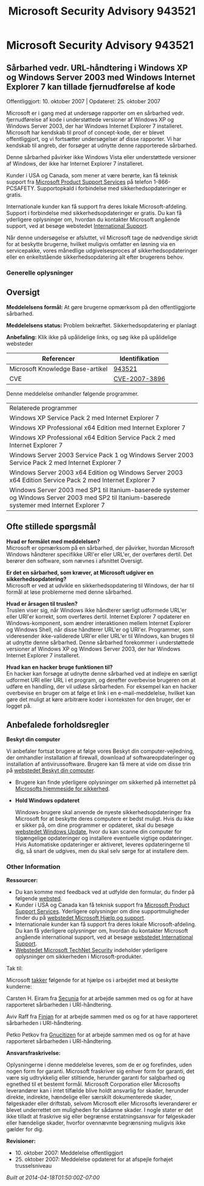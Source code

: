 ﻿---
title: Microsoft Security Advisory 943521
TOCTitle: "943521"
ms:assetid: "943521"
ms:mtpsurl: https://technet.microsoft.com/da-DK/library/943521(v=Security.10)
ms:contentKeyID: 61223885
ms.date: 04/18/2014
mtps_version: v=Security.10
ms.translationtype: HT
---

# Microsoft Security Advisory 943521

## Sårbarhed vedr. URL-håndtering i Windows XP og Windows Server 2003 med Windows Internet Explorer 7 kan tillade fjernudførelse af kode

Offentliggjort: 10. oktober 2007 | Opdateret: 25. oktober 2007

Microsoft er i gang med at undersøge rapporter om en sårbarhed vedr. fjernudførelse af kode i understøttede versioner af Windows XP og Windows Server 2003, der har Windows Internet Explorer 7 installeret. Microsoft har kendskab til proof of concept-kode, der er blevet offentliggjort, og vi fortsætter undersøgelser af disse rapporter. Vi har kendskab til angreb, der forsøger at udnytte denne rapporterede sårbarhed.

Denne sårbarhed påvirker ikke Windows Vista eller understøttede versioner af Windows, der ikke har Internet Explorer 7 installeret.

Kunder i USA og Canada, som mener at være berørte, kan få teknisk support fra [Microsoft Product Support Services](http://go.microsoft.com/fwlink/?linkid=21131) på telefon 1-866-PCSAFETY. Supportopkald i forbindelse med sikkerhedsopdateringer er gratis.

Internationale kunder kan få support fra deres lokale Microsoft-afdeling. Support i forbindelse med sikkerhedsopdateringer er gratis. Du kan få yderligere oplysninger om, hvordan du kontakter Microsoft angående support, ved at besøge webstedet [International Support](http://go.microsoft.com/fwlink/?linkid=21155).

Når denne undersøgelse er afsluttet, vil Microsoft tage de nødvendige skridt for at beskytte brugerne, hvilket muligvis omfatter en løsning via en servicepakke, vores månedlige udgivelsesproces af sikkerhedsopdateringer eller en enkeltstående sikkerhedsopdatering alt efter brugerens behov.

### Generelle oplysninger

## Oversigt

**Meddelelsens formål:** At gøre brugerne opmærksom på den offentliggjorte sårbarhed.

**Meddelelsens status:** Problem bekræftet. Sikkerhedsopdatering er planlagt

**Anbefaling:** Klik ikke på upålidelige links, og søg ikke på upålidelige websteder

<table>
<thead>
<tr class="header">
<th>Referencer</th>
<th>Identifikation</th>
</tr>
</thead>
<tbody>
<tr class="odd">
<td>Microsoft Knowledge Base-artikel</td>
<td><a href="http://support.microsoft.com/kb/943521">943521</a></td>
</tr>
<tr class="even">
<td>CVE</td>
<td><a href="http://cve.mitre.org/cgi-bin/cvename.cgi?name=cve-2007-3896">CVE-2007-3896</a></td>
</tr>
</tbody>
</table>


Denne meddelelse omhandler følgende programmer.

<table>
<tbody>
<tr class="odd">
<td>Relaterede programmer</td>
</tr>
<tr class="even">
<td>Windows XP Service Pack 2 med Internet Explorer 7</td>
</tr>
<tr class="odd">
<td>Windows XP Professional x64 Edition med Internet Explorer 7</td>
</tr>
<tr class="even">
<td>Windows XP Professional x64 Edition Service Pack 2 med Internet Explorer 7</td>
</tr>
<tr class="odd">
<td>Windows Server 2003 Service Pack 1 og Windows Server 2003 Service Pack 2 med Internet Explorer 7</td>
</tr>
<tr class="even">
<td>Windows Server 2003 x64 Edition og Windows Server 2003 x64 Edition Service Pack 2 med Internet Explorer 7</td>
</tr>
<tr class="odd">
<td>Windows Server 2003 med SP1 til Itanium-baserede systemer og Windows Server 2003 med SP2 til Itanium-baserede systemer med Internet Explorer 7</td>
</tr>
</tbody>
</table>


## Ofte stillede spørgsmål

**Hvad er formålet med meddelelsen?**  
Microsoft er opmærksom på en sårbarhed, der påvirker, hvordan Microsoft Windows håndterer specifikke URI'er eller URL'er, der overføres dertil. Det berører den software, som nævnes i afsnittet Oversigt.

**Er det en sårbarhed, som kræver, at Microsoft udgiver en sikkerhedsopdatering?**  
Microsoft er ved at udvikle en sikkerhedsopdatering til Windows, der har til formål at løse problemerne med denne sårbarhed.

**Hvad er årsagen til truslen?**  
Truslen viser sig, når Windows ikke håndterer særligt udformede URL'er eller URI'er korrekt, som overføres dertil. Internet Explorer 7 opdaterer en Windows-komponent, som ændrer interaktionen mellem Internet Explorer og Windows Shell, når disse håndterer URL'er og URI'er. Programmer, som videresender ikke-validerede URI'er eller URL'er til Windows, kan bruges til at udnytte denne sårbarhed. Denne sårbarhed forekommer i understøttede versioner af Windows XP og Windows Server 2003, der har Windows Internet Explorer 7 installeret.

**Hvad kan en hacker bruge funktionen til?**  
En hacker kan forsøge at udnytte denne sårbarhed ved at indlejre en særligt udformet URI eller URL i et program, og derefter overbevise brugeren om at udføre en handling, der vil udløse sårbarheden. For eksempel kan en hacker overbevise en bruger om at følge et link i en e-mail-meddelelse, hvilket kan gøre det muligt at køre arbitrære koder i konteksten for den bruger, der er logget på.

## Anbefalede forholdsregler

**Beskyt din computer**

Vi anbefaler fortsat brugere at følge vores Beskyt din computer-vejledning, der omhandler installation af firewall, download af softwareopdateringer og installation af antivirussoftware. Brugere kan få mere at vide om disse trin på [webstedet Beskyt din computer](http://www.microsoft.com/protect).

  - Brugere kan finde yderligere oplysninger om sikkerhed på internettet på [Microsofts hjemmeside for sikkerhed](http://www.microsoft.com/security).

  - **Hold Windows opdateret**
    
    Windows-brugere skal anvende de nyeste sikkerhedsopdateringer fra Microsoft for at beskytte deres computere er bedst muligt. Hvis du ikke er sikker på, om dine programmer er opdateret, skal du besøge [webstedet Windows Update](http://windowsupdate.microsoft.com), hvor du kan scanne din computer for tilgængelige opdateringer og installere eventuelle vigtige opdateringer. Hvis Automatiske opdateringer er aktiveret, leveres opdateringerne til dig, så snart de udgives, men du skal selv sørge for at installere dem.

### Other Information

**Ressourcer:**

  - Du kan komme med feedback ved at udfylde den formular, du finder på følgende [websted](https://support.microsoft.com/common/survey.aspx?scid=sw;en;1257&amp;showpage=1&amp;ws=technet&amp;sd=tech).
  - Kunder i USA og Canada kan få teknisk support fra [Microsoft Product Support Services](http://go.microsoft.com/fwlink/?linkid=21131). Yderligere oplysninger om dine supportmuligheder finder du på [webstedet Microsoft Hjælp og support](http://support.microsoft.com/).
  - Internationale kunder kan få support fra deres lokale Microsoft-afdeling. Du kan få yderligere oplysninger om, hvordan du kontakter Microsoft angående international support, ved at besøge [webstedet International Support](http://go.microsoft.com/fwlink/?linkid=21155).
  - [Webstedet Microsoft TechNet Security](http://go.microsoft.com/fwlink/?linkid=21132) indeholder yderligere oplysninger om sikkerheden i Microsoft-produkter.

Tak til:

Microsoft [takker](http://go.microsoft.com/fwlink/?linkid=21127) følgende for at hjælpe os i arbejdet med at beskytte kunderne:

Carsten H. Eiram fra [Secunia](http://secunia.com/) for at arbejde sammen med os og for at have rapporteret sårbarheden i URI-håndtering.

Aviv Raff fra [Finjan](http://www.finjan.com/) for at arbejde sammen med os og for at have rapporteret sårbarheden i URI-håndtering.

Petko Petkov fra [Gnucitizen](http://www.gnucitizen.org/) for at arbejde sammen med os og for at have rapporteret sårbarheden i URI-håndtering.

**Ansvarsfraskrivelse:**

Oplysningerne i denne meddelelse leveres, som de er og forefindes, uden nogen form for garanti. Microsoft fraskriver sig enhver form for garanti, det være sig udtrykkelig eller stiltiende, herunder garanti for salgbarhed og egnethed til et bestemt formål. Microsoft Corporation eller Microsofts leverandører kan i intet tilfælde blive holdt ansvarlig for skader, herunder direkte, indirekte, hændelige eller særskilt dokumenterede skader, følgeskader eller driftstab, selvom Microsoft eller Microsofts leverandører er blevet underrettet om muligheden for sådanne skader. I nogle stater er det ikke tilladt at fraskrive sig eller begrænse erstatningsansvar for følgeskader eller hændelige skader, hvorfor ovennævnte begrænsning muligvis ikke gælder for dig.

**Revisioner:**

  - 10\. oktober 2007: Meddelelse offentliggjort
  - 25\. oktober 2007: Meddelelse opdateret for at afspejle forhøjet trusselsniveau

*Built at 2014-04-18T01:50:00Z-07:00*

